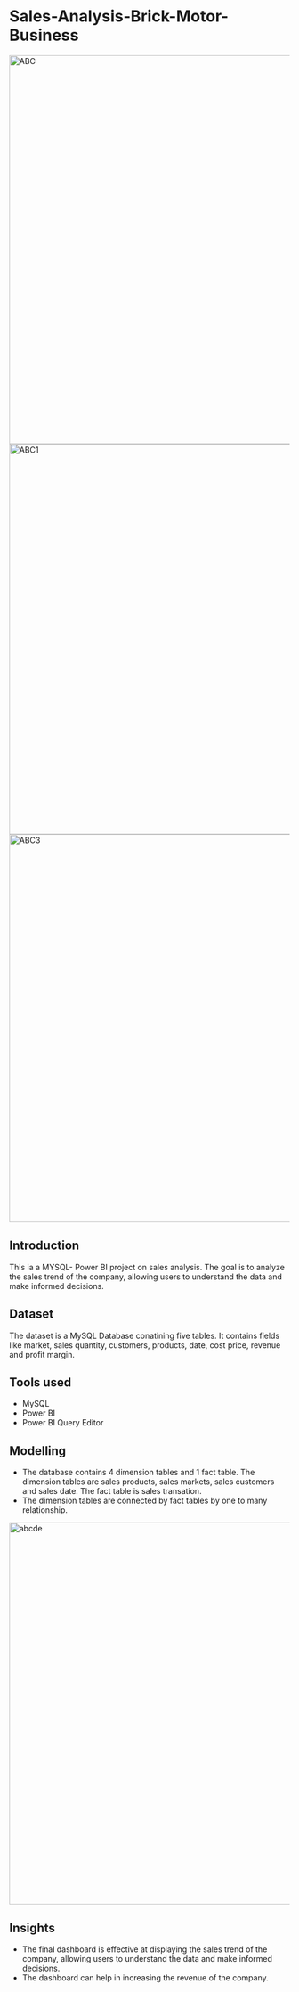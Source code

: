 # Sales-Analysis-Brick-Motor-Business

<img width="698" alt="ABC" src="https://github.com/ishita9988/Sales-Analysis-Brick-Motor-Business/assets/129153274/dabba19a-59d8-4b8a-83fd-7b3cea83fe7d">


<img width="701" alt="ABC1" src="https://github.com/ishita9988/Sales-Analysis-Brick-Motor-Business/assets/129153274/448f003f-1e61-49dd-a1bc-8c256da8b37b">


<img width="697" alt="ABC3" src="https://github.com/ishita9988/Sales-Analysis-Brick-Motor-Business/assets/129153274/de8a0afa-0e2d-4684-a638-e129a2b1a7f5">





## Introduction
This ia a MYSQL- Power BI project on sales analysis. The goal is to analyze the sales trend of the company, allowing users to understand the data and make informed decisions.

## Dataset
The dataset is a MySQL Database conatining five tables. It contains fields like market, sales quantity, customers, products, date, cost price, revenue and profit margin.

## Tools used
* MySQL
* Power BI
* Power BI Query Editor

## Modelling
* The database contains 4 dimension tables and 1 fact table. The dimension tables are sales products, sales markets, sales customers and sales date. The fact table is sales transation.
* The dimension tables are connected by fact tables by one to many relationship.
<img width="686" alt="abcde" src="https://github.com/ishita9988/Sales-Analysis-Brick-Motor-Business/assets/129153274/12ac7a80-c735-487a-8110-bd8810da7e04">

## Insights

* The final dashboard is effective at displaying the sales trend of the company, allowing users to understand the data and make informed decisions.
* The dashboard can help in increasing the revenue of the company.





